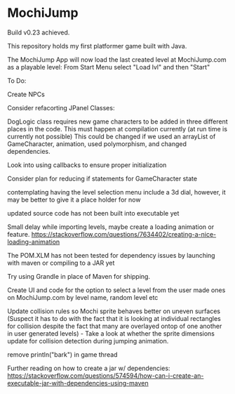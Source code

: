 # MochiJump
Build v0.23 achieved.

This repository holds my first platformer game built with Java.

The MochiJump App will now load the last created level at MochiJump.com as a playable level:
From Start Menu select "Load lvl" and then "Start" 

To Do:

Create NPCs

Consider refacorting JPanel Classes:

DogLogic class requires new game characters to be added in three different places in the code. This must happen at compilation currently (at run time is currently not possible) This could be changed if we used an arrayList of GameCharacter, animation, used polymorphism, and changed dependencies.

Look into using callbacks to ensure proper initialization

Consider plan for reducing if statements for GameCharacter state

contemplating having the level selection menu include a 3d dial, however, it may be better to give it a place holder for now

updated source code has not been built into executable yet

Small delay while importing levels, maybe create a loading animation or feature.
https://stackoverflow.com/questions/7634402/creating-a-nice-loading-animation

The POM.XLM has not been tested for dependency issues by launching with maven or compiling to a JAR yet

Try using Grandle in place of Maven for shipping.

Create UI and code for the option to select a level from the user made ones on MochiJump.com by level name, random level etc

Update collision rules so Mochi sprite behaves better on uneven surfaces (Suspect it has to do with the fact that it is looking at individual rectangles for collision despite the fact that many are overlayed ontop of one another in user generated levels) - Take a look at whether the sprite dimensions update for collision detection during jumping animation.

remove println("bark") in game thread

Further reading on how to create a jar w/ dependencies:
https://stackoverflow.com/questions/574594/how-can-i-create-an-executable-jar-with-dependencies-using-maven

